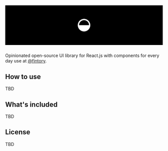 

# ![](assets/cover.jpg)

Opinionated open-source UI library for React.js with components for every day use at [@fintory](https://fintory.com/).

## How to use

TBD

## What's included

TBD

## License

TBD

